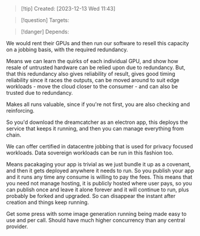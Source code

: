 
>[!tip] Created: [2023-12-13 Wed 11:43]

>[!question] Targets: 

>[!danger] Depends: 

We would rent their GPUs and then run our software to resell this capacity on a jobbing basis, with the required redundancy.

Means we can learn the quirks of each individual GPU, and show how resale of untrusted hardware can be relied upon due to redundancy.  But, that this redundancy also gives reliability of result, gives good timing reliability since it races the outputs, can be moved around to suit edge workloads - move the cloud closer to the consumer - and can also be trusted due to redundancy.

Makes all runs valuable, since if you're not first, you are also checking and reinforcing.

So you'd download the dreamcatcher as an electron app, this deploys the service that keeps it running, and then you can manage everything from chain.

We can offer certified in datacentre jobbing that is used for privacy focused workloads.  Data sovereign workloads can be run in this fashion too.

Means pacakaging your app is trivial as we just bundle it up as a covenant, and then it gets deployed anywhere it needs to run.  So you publish your app and it runs any time any consume is willing to pay the fees.  This means that you need not manage hosting, it is publicly hosted where user pays, so you can publish once and leave it alone forever and it will continue to run, plus probably be forked and upgraded.  So can disappear the instant after creation and things keep running.

Get some press with some image generation running being made easy to use and per call.  Should have much higher concurrency than any central provider.